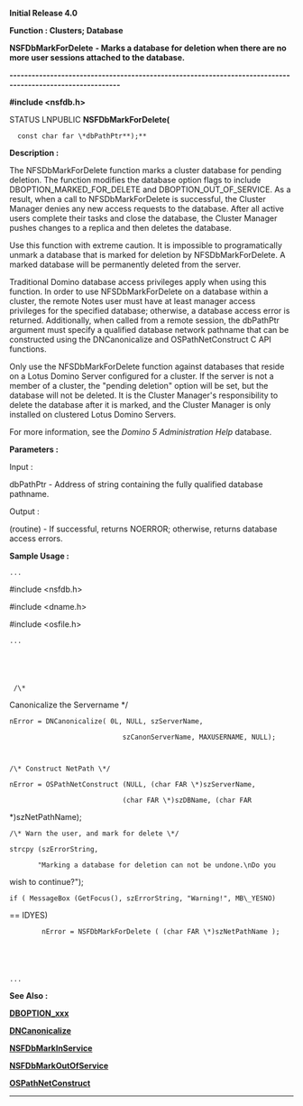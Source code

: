 




<!--
 /\* Font Definitions \*/
 @font-face
 {font-family:Courier;
 panose-1:2 7 4 9 2 2 5 2 4 4;}
@font-face
 {font-family:Helv;
 panose-1:2 11 6 4 2 2 2 3 2 4;}
@font-face
 {font-family:"Cambria Math";
 panose-1:2 4 5 3 5 4 6 3 2 4;}
 /\* Style Definitions \*/
 p.MsoNormal, li.MsoNormal, div.MsoNormal
 {margin-top:0cm;
 margin-right:0cm;
 margin-bottom:8.0pt;
 margin-left:0cm;
 line-height:107%;
 font-size:11.0pt;
 font-family:"Calibri",sans-serif;}
.MsoChpDefault
 {font-size:11.0pt;}
.MsoPapDefault
 {margin-bottom:8.0pt;
 line-height:107%;}
 /\* Page Definitions \*/
 @page WordSection1
 {size:612.0pt 792.0pt;
 margin:72.0pt 72.0pt 72.0pt 72.0pt;}
div.WordSection1
 {page:WordSection1;}
-->




**Initial Release 4.0**



**Function : Clusters; Database**



**NSFDbMarkForDelete** **- Marks a
database for deletion when there are no more user sessions attached to the
database.**


**----------------------------------------------------------------------------------------------------------**



**#include <nsfdb.h>**



STATUS
LNPUBLIC **NSFDbMarkForDelete(**  

      const char far \*dbPathPtr**);**



**Description :**



The
NFSDbMarkForDelete function marks a cluster database for pending deletion. The
function modifies the database option flags to include
DBOPTION\_MARKED\_FOR\_DELETE and DBOPTION\_OUT\_OF\_SERVICE.   As a result, when a
call to NFSDbMarkForDelete is successful,  the Cluster Manager denies any new
access requests to the database.  After all active users complete their tasks
and close the database, the Cluster Manager pushes changes to a replica and
then deletes the database.   


 


Use
this function with extreme caution. It is impossible to programatically unmark
a database that is marked for deletion by NFSDbMarkForDelete. A marked database
will be permanently deleted from the server.


 


Traditional
Domino database access privileges apply when using this function.  In order to
use NFSDbMarkForDelete on a database within a cluster, the remote Notes user
must have at least manager access privileges for the specified database;
otherwise, a database access error is returned.  Additionally, when called from
a remote session, the dbPathPtr argument must specify a qualified database
network pathname that can be constructed using the DNCanonicalize and
OSPathNetConstruct C API functions.


 


Only
use the NFSDbMarkForDelete function against databases that reside on a Lotus
Domino Server configured for a cluster.  If the server is not a member of a
cluster, the "pending deletion" option will be set, but the database
will not be deleted.  It is the Cluster Manager's responsibility to delete the
database after it is marked, and the Cluster Manager is only installed on
clustered Lotus Domino Servers.


 


For
more information, see the *Domino 5 Administration Help* database.


 


**Parameters :**



Input :  

dbPathPtr  -  Address of string containing the fully qualified database
pathname.   

  




Output :  

(routine)  -  If successful,  returns NOERROR; otherwise, returns database
access errors.  

  

  




 **Sample Usage :**



    ...


 


   
#include <nsfdb.h>


   
#include <dname.h>


   
#include <osfile.h>


    


    ...


 


     /\*
Canonicalize the Servername \*/  

    nError = DNCanonicalize( 0L, NULL, szServerName,   

                                szCanonServerName, MAXUSERNAME, NULL);  

               

    /\* Construct NetPath \*/  

    nError = OSPathNetConstruct (NULL, (char FAR \*)szServerName,   

                                (char FAR \*)szDBName, (char FAR
\*)szNetPathName);  

      

    /\* Warn the user, and mark for delete \*/  

    strcpy (szErrorString,  

           "Marking a database for deletion can not be undone.\nDo you
wish to continue?");  

       

    if ( MessageBox (GetFocus(), szErrorString, "Warning!", MB\_YESNO)
== IDYES)  

            nError = NSFDbMarkForDelete ( (char FAR \*)szNetPathName );


 


    ...


 


 **See Also :**


**[DBOPTION\_xxx](notes:///8525872100478C66/61FD4E9848264AD28525620B006BA8BD/0EE5CF1B5F5804FF852562900050AADD)**


**[DNCanonicalize](DNCanonicalize.md)**


**[NSFDbMarkInService](NSFDbMarkInService.md)**


**[NSFDbMarkOutOfService](NSFDbMarkOutOfService.md)**


**[OSPathNetConstruct](OSPathNetConstruct.md)**



----------------------------------------------------------------------------------------------------------


 





